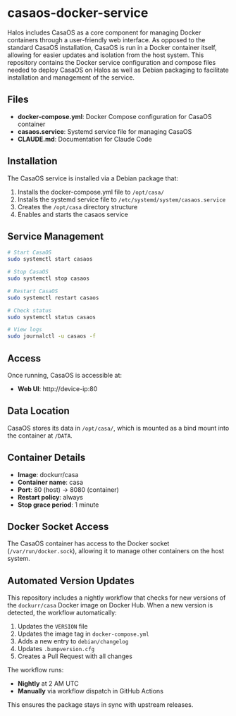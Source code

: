 # casaos-docker-service

Halos includes CasaOS as a core component for managing Docker containers through a user-friendly web interface. As opposed to the standard CasaOS installation, CasaOS is run in a Docker container itself, allowing for easier updates and isolation from the host system. This repository contains the Docker service configuration and compose files needed to deploy CasaOS on Halos as well as Debian packaging to facilitate installation and management of the service.

## Files

- **docker-compose.yml**: Docker Compose configuration for CasaOS container
- **casaos.service**: Systemd service file for managing CasaOS
- **CLAUDE.md**: Documentation for Claude Code

## Installation

The CasaOS service is installed via a Debian package that:
1. Installs the docker-compose.yml file to `/opt/casa/`
2. Installs the systemd service file to `/etc/systemd/system/casaos.service`
3. Creates the `/opt/casa` directory structure
4. Enables and starts the casaos service

## Service Management

```bash
# Start CasaOS
sudo systemctl start casaos

# Stop CasaOS
sudo systemctl stop casaos

# Restart CasaOS
sudo systemctl restart casaos

# Check status
sudo systemctl status casaos

# View logs
sudo journalctl -u casaos -f
```

## Access

Once running, CasaOS is accessible at:
- **Web UI**: http://device-ip:80

## Data Location

CasaOS stores its data in `/opt/casa/`, which is mounted as a bind mount into the container at `/DATA`.

## Container Details

- **Image**: dockurr/casa
- **Container name**: casa
- **Port**: 80 (host) → 8080 (container)
- **Restart policy**: always
- **Stop grace period**: 1 minute

## Docker Socket Access

The CasaOS container has access to the Docker socket (`/var/run/docker.sock`), allowing it to manage other containers on the host system.

## Automated Version Updates

This repository includes a nightly workflow that checks for new versions of the `dockurr/casa` Docker image on Docker Hub. When a new version is detected, the workflow automatically:

1. Updates the `VERSION` file
2. Updates the image tag in `docker-compose.yml`
3. Adds a new entry to `debian/changelog`
4. Updates `.bumpversion.cfg`
5. Creates a Pull Request with all changes

The workflow runs:
- **Nightly** at 2 AM UTC
- **Manually** via workflow dispatch in GitHub Actions

This ensures the package stays in sync with upstream releases.

